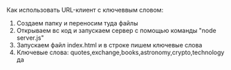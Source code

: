 Как использовать URL-клиент с ключеввым словом:
1. Cоздаем папку и переносим туда файлы
2. Открываем вс код и запускаем сервер с помощью команды "node server.js"
3. Запускаем файл index.html и в строке пишем ключевые слова
4. Ключевые слова: quotes,exchange,books,astronomy,crypto,technology
да